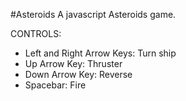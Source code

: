#Asteroids
A javascript Asteroids game.

CONTROLS:

 * Left and Right Arrow Keys: Turn ship
 * Up Arrow Key: Thruster
 * Down Arrow Key: Reverse
 * Spacebar: Fire
